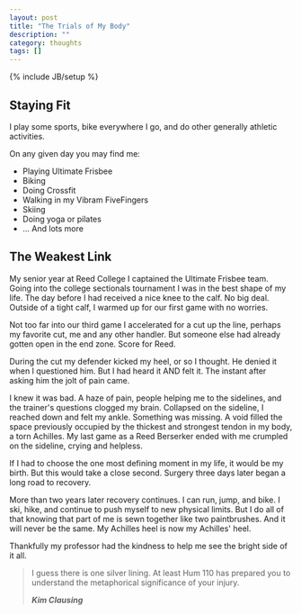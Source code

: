```yaml
---
layout: post
title: "The Trials of My Body"
description: ""
category: thoughts
tags: []
---
```

{% include JB/setup %}

## Staying Fit

I play some sports, bike everywhere I go, and do other generally athletic activities.

On any given day you may find me:

* Playing Ultimate Frisbee
* Biking
* Doing Crossfit
* Walking in my Vibram FiveFingers
* Skiing
* Doing yoga or pilates
* ... And lots more

## The Weakest Link

My senior year at Reed College I captained the Ultimate Frisbee team. Going into the college sectionals tournament I was in the best shape of my life. The day before I had received a nice knee to the calf. No big deal. Outside of a tight calf, I warmed up for our first game with no worries.

Not too far into our third game I accelerated for a cut up the line, perhaps my favorite cut, me and any other handler. But someone else had already gotten open in the end zone. Score for Reed.

During the cut my defender kicked my heel, or so I thought. He denied it when I questioned him. But I had heard it AND felt it. The instant after asking him the jolt of pain came.

I knew it was bad. A haze of pain, people helping me to the sidelines, and the trainer's questions clogged my brain. Collapsed on the sideline, I reached down and felt my ankle. Something was missing. A void filled the space previously occupied by the thickest and strongest tendon in my body, a torn Achilles. My last game as a Reed Berserker ended with me crumpled on the sideline, crying and helpless.

If I had to choose the one most defining moment in my life, it would be my birth. But this would take a close second. Surgery three days later began a long road to recovery.

More than two years later recovery continues. I can run, jump, and bike. I ski, hike, and continue to push myself to new physical limits. But I do all of that knowing that part of me is sewn together like two paintbrushes. And it will never be the same. My Achilles heel is now my Achilles' heel.

Thankfully my professor had the kindness to help me see the bright side of it all.

>	I guess there is one silver lining. At least Hum 110 has prepared you to understand the metaphorical significance of your injury. 
>
>	___Kim Clausing___